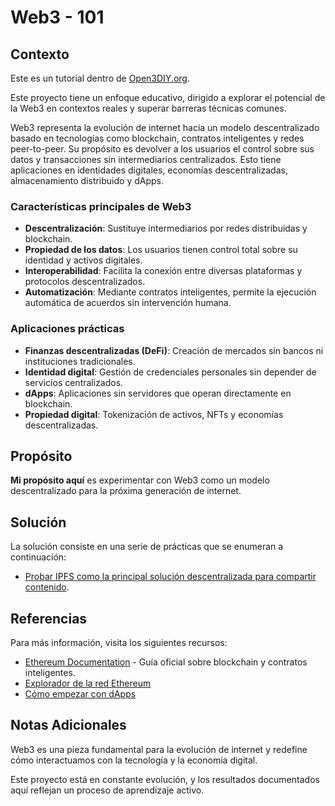 # Web3 - 101

## Contexto

Este es un tutorial dentro de [Open3DIY.org](https://github.com/open3diy/org/blob/main/README.md).

Este proyecto tiene un enfoque educativo, dirigido a explorar el potencial de la Web3 en contextos reales y superar barreras técnicas comunes.

Web3 representa la evolución de internet hacia un modelo descentralizado basado en tecnologías como blockchain, contratos inteligentes y redes peer-to-peer. Su propósito es devolver a los usuarios el control sobre sus datos y transacciones sin intermediarios centralizados. Esto tiene aplicaciones en identidades digitales, economías descentralizadas, almacenamiento distribuido y dApps.

### Características principales de Web3

- **Descentralización**: Sustituye intermediarios por redes distribuidas y blockchain.
- **Propiedad de los datos**: Los usuarios tienen control total sobre su identidad y activos digitales.
- **Interoperabilidad**: Facilita la conexión entre diversas plataformas y protocolos descentralizados.
- **Automatización**: Mediante contratos inteligentes, permite la ejecución automática de acuerdos sin intervención humana.

### Aplicaciones prácticas

- **Finanzas descentralizadas (DeFi)**: Creación de mercados sin bancos ni instituciones tradicionales.
- **Identidad digital**: Gestión de credenciales personales sin depender de servicios centralizados.
- **dApps**: Aplicaciones sin servidores que operan directamente en blockchain.
- **Propiedad digital**: Tokenización de activos, NFTs y economías descentralizadas.

## Propósito

**Mi propósito aquí** es experimentar con Web3 como un modelo descentralizado para la próxima generación de internet.  

## Solución

La solución consiste en una serie de prácticas que se enumeran a continuación:

- [Probar IPFS como la principal solución descentralizada para compartir contenido](./IPFS/README.md).

## Referencias

Para más información, visita los siguientes recursos:

- [Ethereum Documentation](https://ethereum.org/en/developers/) - Guía oficial sobre blockchain y contratos inteligentes.
- [Explorador de la red Ethereum](https://etherscan.io/)
- [Cómo empezar con dApps](https://docs.alchemy.com/)

## Notas Adicionales

Web3 es una pieza fundamental para la evolución de internet y redefine cómo interactuamos con la tecnología y la economía digital.

Este proyecto está en constante evolución, y los resultados documentados aquí reflejan un proceso de aprendizaje activo.
